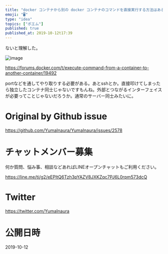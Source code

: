 ```yaml
---
title: "docker コンテナから別の docker コンテナのコマンドを直接実行する方法はあるのか？ のメモ。"
emoji: "🖥"
type: "idea"
topics: ["ポエム"]
published: true
published_at: 2019-10-12t17:39
---
```


ないと理解した。


![image](https://user-images.githubusercontent.com/13635059/66696038-2ef4f100-ed03-11e9-9994-17a5e1edd9bb.png)

https://forums.docker.com/t/execute-command-from-a-container-to-another-container/19492

portなどを通してやり取りする必要がある。あとsshとか。直接叩けてしまったら独立したコンテナ同士じゃないですもんね。外部とつながるインターフェイスが必要ってことじゃないだろうか。通常のサーバー同士みたいに。


# Original by Github issue

https://github.com/YumaInaura/YumaInaura/issues/2578








<!-- Update From Qiita API -->

# チャットメンバー募集


何か質問、悩み事、相談などあればLINEオープンチャットもご利用ください。

https://line.me/ti/g2/eEPltQ6Tzh3pYAZV8JXKZqc7PJ6L0rpm573dcQ





# Twitter


https://twitter.com/YumaInaura


<!-- Update From Qiita API -->



# 公開日時

2019-10-12
